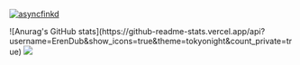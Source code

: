 
<p align="left"> <a href="https://github.com/ryo-ma/github-profile-trophy"><img src="https://github-profile-trophy.vercel.app/?username=ErenDub&theme=onedark&margin-w=15&margin-h=15&column=7" alt="asyncfinkd" /></a> </p>
![Anurag's GitHub stats](https://github-readme-stats.vercel.app/api?username=ErenDub&show_icons=true&theme=tokyonight&count_private=true)
<img src="https://github-readme-stats.vercel.app/api/top-langs/?username=ErenDub&layout=compact&theme=onedark&langs_count=15" />
